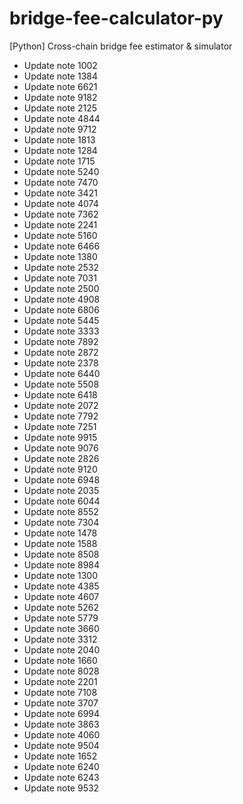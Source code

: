 # bridge-fee-calculator-py
[Python] Cross-chain bridge fee estimator & simulator
- Update note 1002
- Update note 1384
- Update note 6621
- Update note 9182
- Update note 2125
- Update note 4844
- Update note 9712
- Update note 1813
- Update note 1284
- Update note 1715
- Update note 5240
- Update note 7470
- Update note 3421
- Update note 4074
- Update note 7362
- Update note 2241
- Update note 5160
- Update note 6466
- Update note 1380
- Update note 2532
- Update note 7031
- Update note 2500
- Update note 4908
- Update note 6806
- Update note 5445
- Update note 3333
- Update note 7892
- Update note 2872
- Update note 2378
- Update note 6440
- Update note 5508
- Update note 6418
- Update note 2072
- Update note 7792
- Update note 7251
- Update note 9915
- Update note 9076
- Update note 2826
- Update note 9120
- Update note 6948
- Update note 2035
- Update note 6044
- Update note 8552
- Update note 7304
- Update note 1478
- Update note 1588
- Update note 8508
- Update note 8984
- Update note 1300
- Update note 4385
- Update note 4607
- Update note 5262
- Update note 5779
- Update note 3660
- Update note 3312
- Update note 2040
- Update note 1660
- Update note 8028
- Update note 2201
- Update note 7108
- Update note 3707
- Update note 6994
- Update note 3863
- Update note 4060
- Update note 9504
- Update note 1652
- Update note 6240
- Update note 6243
- Update note 9532
